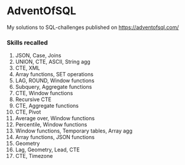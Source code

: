 # AdventOfSQL

My solutions to SQL-challenges published on https://adventofsql.com/

### Skills recalled

1. JSON, Case, Joins
2. UNION, CTE, ASCII, String agg
3. CTE, XML
4. Array functions, SET operations
5. LAG, ROUND, Window functions
6. Subquery, Aggregate functions
7. CTE, Window functions
8. Recursive CTE
9. CTE, Aggregate functions
10. CTE, Pivot
11. Average over, Window functions
12. Percentile, Window functions
13. Window functions, Temporary tables, Array agg
14. Array functions, JSON functions
15. Geometry
16. Lag, Geometry, Lead, CTE
17. CTE, Timezone